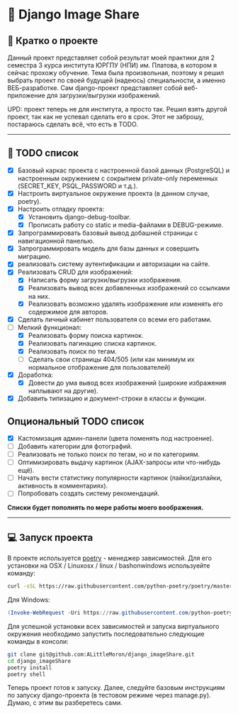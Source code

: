 # 📁 Django Image Share

## 📖 Кратко о проекте

Данный проект представляет собой результат моей практики
для 2 семестра 3 курса института ЮРГПУ (НПИ) им. Платова, в котором я
сейчас прохожу обучение. Тема была произвольная, поэтому я решил выбрать
проект по своей будущей (надеюсь) специальности, а именно ВЕБ-разработке.
Сам django-проект представляет собой веб-приложение для загрузки/выгрузки
изображений.

UPD: проект теперь не для института, а просто так. Решил взять другой проект,
так как не успевал сделать его в срок. Этот не заброшу, постараюсь сделать всё,
что есть в TODO.

---

## 🧾 TODO список

- [x] Базовый каркас проекта с настроенной базой данных (PostgreSQL)
      и настроенным окружением с сокрытием private-only переменных (SECRET_KEY,
      PSQL_PASSWORD и т.д.).
- [x] Настроить виртуальное окружение проекта (в данном случае, poetry).
- [x] Настроить отладку проекта:
  - [x] Установить django-debug-toolbar.
  - [x] Прописать работу со static и media-файлами в DEBUG-режиме.
- [x] Запрограммировать базовый вывод добашней страницы с навигационной
      панелью.
- [x] Запрограммировать модель для базы данных и совершить миграцию.
- [x] реализовать систему аутентификации и авторизации на сайте.
- [x] Реализовать CRUD для изображений:
  - [x] Написать форму загрузки/выгрузки изображения.
  - [x] Реализовать вывод всех добавленных изображений со ссылками на них.
  - [x] Реализовать возможно удалять изображение или изменять его содержимое
        для авторов.
- [x] Сделать личный кабинет пользователя со всеми его работами.
- [ ] Мелкий функционал:
  - [x] Реализовать форму поиска картинок.
  - [x] Реализовать пагинацию списка картинок.
  - [x] Реализовать поиск по тегам.
  - [ ] Сделать свои страницы 404/505 (или как минимум их нормальное
        отображение для пользователей)
- [x] Доработка:
  - [x] Довести до ума вывод всех изображений (широкие избражения наплывают
        на другие).
- [x] Добавить типизацию и документ-строки в классы и функции.

## Опциональный TODO список

- [x] Кастомизация админ-панели (цвета поменять под настроение).
- [ ] Добавить категории для фотографий.
- [ ] Реализовать не только поиск по тегам, но и по категориям.
- [ ] Оптимизировать выдачу картинок (AJAX-запросы или что-нибудь ещё).
- [ ] Начать вести статистику популярности картинок (лайки/дизлайки,
      активность в комментариях).
- [ ] Попробовать создать систему рекомендаций.

**Списки будет пополнять по мере работы моего воображения.**

---

## 💻 Запуск проекта

В проекте используется [poetry](https://github.com/python-poetry/poetry) -
менеджер зависимостей. Для его установки на OSX / Linuxosx / linux /
bashonwindows используейте команду:

```bash
curl -sSL https://raw.githubusercontent.com/python-poetry/poetry/master/install-poetry.py | python -

```

Для Windows:

```PowerShell
(Invoke-WebRequest -Uri https://raw.githubusercontent.com/python-poetry/poetry/master/install-poetry.py -UseBasicParsing).Content | python -

```

Для успешной установки всех зависимостей и запуска виртуального окружения
необходимо запустить последовательно следующие команды в консоли:

```bash
git clone git@github.com:ALittleMoron/django_imageShare.git
cd django_imageShare
poetry install
poetry shell
```

Теперь проект готов к запуску. Далее, следуйте базовым инструкциям по запуску
django-проекта (в тестовом режиме через <span>manage.py</span>). Думаю, с этим
вы разберетесь сами.

